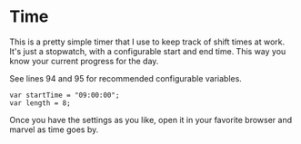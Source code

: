 # Time

This is a pretty simple timer that I use to keep track of shift times at work. It's just a stopwatch, with a configurable start and end time. This way you know your current progress for the day.

See lines 94 and 95 for recommended configurable variables.
```
var startTime = "09:00:00";
var length = 8;
```

Once you have the settings as you like, open it in your favorite browser and marvel as time goes by.
